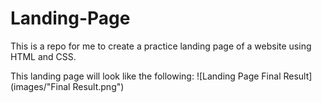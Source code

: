 # Landing-Page

This is a repo for me to create a practice landing page of a website using HTML and CSS.

This landing page will look like the following:
![Landing Page Final Result](images/"Final Result.png")

